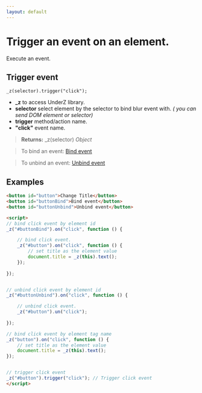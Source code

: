 ```yaml
---
layout: default
---
```

# Trigger an event on an element.
Execute an event.


## Trigger event
`_z(selector).trigger("click");`

* **_z** to access UnderZ library.
* **selector** select element by the selector to bind blur event with. _( you can send DOM element or selector)_
* **trigger** method/action name.
* **"click"** event name.

> **Returns:** _z(selector) _Object_

> To bind an event: [Bind event](https://github.com/hlaCk/UnderZ/wiki/.on()#bind-click-event)

> To unbind an event: [Unbind event](https://github.com/hlaCk/UnderZ/wiki/.un()#unbind-click-event)


## Examples
```html
<button id="button">Change Title</button>
<button id="buttonBind">Bind event</button>
<button id="buttonUnbind">Unbind event</button>

<script>
// bind click event by element id
_z("#buttonBind").on("click", function () { 

	// bind click event.
	_z("#button").on("click", function () { 
		// set title as the element value
		document.title = _z(this).text();
	});
	
});


// unbind click event by element id
_z("#buttonUnbind").on("click", function () { 

	// unbind click event.
	_z("#button").un("click");
	
});

// bind click event by element tag name
_z("button").on("click", function () { 
	// set title as the element value
	document.title = _z(this).text();
});


// trigger click event
_z("#button").trigger("click"); // Trigger click event
</script>
```

